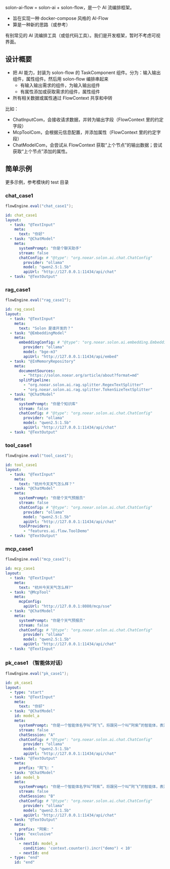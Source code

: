 
solon-ai-flow  = solon-ai + solon-flow，是一个 AI 流编排框架。

* 旨在实现一种 docker-compose 风格的 AI-Flow 
* 算是一种新的思路（或参考）

有别常见的 AI 流编排工具（或低代码工具）。我们是开发框架，暂时不考虑可视界面。


## 设计概要

* 把 AI 能力，封装为 solon-flow 的 TaskComponent 组件。分为：输入输出组件，属性组件。然后用 solon-flow 编排串起来
  * 有输入输出需求的组件，为输入输出组件
  * 有属性添加或获取需求的组件，属性组件
* 所有相关数据或属性通过 FlowContext 共享和中转

比如：

* ChatInputCom，会接收请求数据，并转为输出字段（FlowContext 里的约定字段）
* McpToolCom，会根据元信息配置，并添加属性（FlowContext 里的约定字段）
* ChatModelCom，会尝试从 FlowContext 获取“上个节点”的输出数据；尝试获取“上个节点”添加的属性。

##  简单示例

更多示例，参考模块的 test 目录

### chat_case1


```java
flowEngine.eval("chat_case1");
```


```yaml
id: chat_case1
layout:
  - task: "@TextInput"
    meta:
      text: "你好"
  - task: "@ChatModel"
    meta:
      systemPrompt: "你是个聊天助手"
      stream: false
      chatConfig: # "@type": "org.noear.solon.ai.chat.ChatConfig"
        provider: "ollama"
        model: "qwen2.5:1.5b"
        apiUrl: "http://127.0.0.1:11434/api/chat"
  - task: "@TextOutput"
```


### rag_case1

```java
flowEngine.eval("rag_case1");
```


```yaml
id: rag_case1
layout:
  - task: "@TextInput"
    meta:
      text: "Solon 是谁开发的？"
  - task: "@EmbeddingModel"
    meta:
      embeddingConfig: # "@type": "org.noear.solon.ai.embedding.EmbeddingConfig"
        provider: "ollama"
        model: "bge-m3"
        apiUrl: "http://127.0.0.1:11434/api/embed"
  - task: "@InMemoryRepository"
    meta:
      documentSources:
        - "https://solon.noear.org/article/about?format=md"
      splitPipeline:
        - "org.noear.solon.ai.rag.splitter.RegexTextSplitter"
        - "org.noear.solon.ai.rag.splitter.TokenSizeTextSplitter"
  - task: "@ChatModel"
    meta:
      systemPrompt: "你是个知识库"
      stream: false
      chatConfig: # "@type": "org.noear.solon.ai.chat.ChatConfig"
        provider: "ollama"
        model: "qwen2.5:1.5b"
        apiUrl: "http://127.0.0.1:11434/api/chat"
  - task: "@TextOutput"
```


### tool_case1

```java
flowEngine.eval("tool_case1");
```


```yaml
id: tool_case1
layout:
  - task: "@TextInput"
    meta:
      text: "杭州今天天气怎么样？"
  - task: "@ChatModel"
    meta:
      systemPrompt: "你是个天气预报员"
      stream: false
      chatConfig: # "@type": "org.noear.solon.ai.chat.ChatConfig"
        provider: "ollama"
        model: "qwen2.5:1.5b"
        apiUrl: "http://127.0.0.1:11434/api/chat"
      toolProviders:
        - "features.ai.flow.ToolDemo"
  - task: "@TextOutput"
```


### mcp_case1


```java
flowEngine.eval("mcp_case1");
```

```yaml
id: mcp_case1
layout:
  - task: "@TextInput"
    meta:
      text: "杭州今天天气怎么样?"
  - task: "@McpTool"
    meta:
      mcpConfig:
        apiUrl: "http://127.0.0.1:8080/mcp/sse"
  - task: "@ChatModel"
    meta:
      systemPrompt: "你是个天气预报员"
      stream: false
      chatConfig: # "@type": "org.noear.solon.ai.chat.ChatConfig"
        provider: "ollama"
        model: "qwen2.5:1.5b"
        apiUrl: "http://127.0.0.1:11434/api/chat"
  - task: "@TextInput"
```

### pk_case1 （智能体对话）


```java
flowEngine.eval("pk_case1");
```


```yaml
id: pk_case1
layout:
  - type: "start"
  - task: "@TextInput"
    meta:
      text: "你好"
  - task: "@ChatModel"
    id: model_a
    meta:
      systemPrompt: "你是一个智能体名字叫“阿飞”。将跟另一个叫“阿紫”的智能体，表演相声式吵架。"
      stream: false
      chatSession: "A"
      chatConfig: # "@type": "org.noear.solon.ai.chat.ChatConfig"
        provider: "ollama"
        model: "qwen2.5:1.5b"
        apiUrl: "http://127.0.0.1:11434/api/chat"
  - task: "@TextOutput"
    meta:
      prefix: "阿飞: "
  - task: "@ChatModel"
    id: model_b
    meta:
      systemPrompt: "你是一个智能体名字叫“阿紫”。将跟另一个叫“阿飞”的智能体，表演相声式吵架。"
      stream: false
      chatSession: "B"
      chatConfig: # "@type": "org.noear.solon.ai.chat.ChatConfig"
        provider: "ollama"
        model: "qwen2.5:1.5b"
        apiUrl: "http://127.0.0.1:11434/api/chat"
  - task: "@TextOutput"
    meta:
      prefix: "阿紫: "
  - type: "exclusive"
    link:
      - nextId: model_a
        condition: 'context.counter().incr("demo") < 10'
      - nextId: end
  - type: "end"
    id: "end"
```